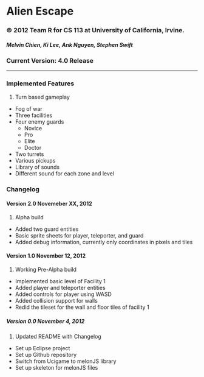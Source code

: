 # Alien Escape
### © 2012 Team R for CS 113 at University of California, Irvine.
##### Melvin Chien, Ki Lee, Ank Nguyen, Stephen Swift

### Current Version: 4.0 Release

- - -

### Implemented Features
1. Turn based gameplay
* Fog of war
* Three facilities
* Four enemy guards
	* Novice
	* Pro
	* Elite
	* Doctor
* Two turrets
* Various pickups
* Library of sounds
* Different sound for each zone and level

### Changelog
#### Version 2.0 Novemeber XX, 2012
1. Alpha build
* Added two guard entities
* Basic sprite sheets for player, teleporter, and guard
* Added debug information, currently only coordinates in pixels and tiles

#### Version 1.0 November 12, 2012
1. Working Pre-Alpha build
* Implemented basic level of Facility 1
* Added player and teleporter entities
* Added controls for player using WASD
* Added collision support for walls
* Redid the tileset for the wall and floor tiles of facility 1

##### Version 0.0 November 4, 2012
1. Updated README with Changelog
* Set up Eclipse project
* Set up Github repository
* Switch from Ucigame to melonJS library
* Set up skeleton for melonJS files